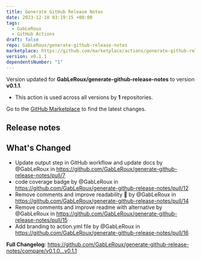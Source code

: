 ```yaml
---
title: Generate GitHub Release Notes
date: 2023-12-10 03:19:15 +00:00
tags:
  - GabLeRoux
  - GitHub Actions
draft: false
repo: GabLeRoux/generate-github-release-notes
marketplace: https://github.com/marketplace/actions/generate-github-release-notes
version: v0.1.1
dependentsNumber: "1"
---
```



Version updated for **GabLeRoux/generate-github-release-notes** to version **v0.1.1**.
- This action is used across all versions by **1** repositories.

Go to the [GitHub Marketplace](https://github.com/marketplace/actions/generate-github-release-notes) to find the latest changes.

## Release notes

## What's Changed
* Update output step in GitHub workflow and update docs by @GabLeRoux in https://github.com/GabLeRoux/generate-github-release-notes/pull/7
* code coverage badge by @GabLeRoux in https://github.com/GabLeRoux/generate-github-release-notes/pull/12
* Remove comments and improve readability 🤷 by @GabLeRoux in https://github.com/GabLeRoux/generate-github-release-notes/pull/14
* Remove comments and improve readme with alternative by @GabLeRoux in https://github.com/GabLeRoux/generate-github-release-notes/pull/15
* Add branding to action.yml file by @GabLeRoux in https://github.com/GabLeRoux/generate-github-release-notes/pull/16


**Full Changelog**: https://github.com/GabLeRoux/generate-github-release-notes/compare/v0.1.0...v0.1.1
